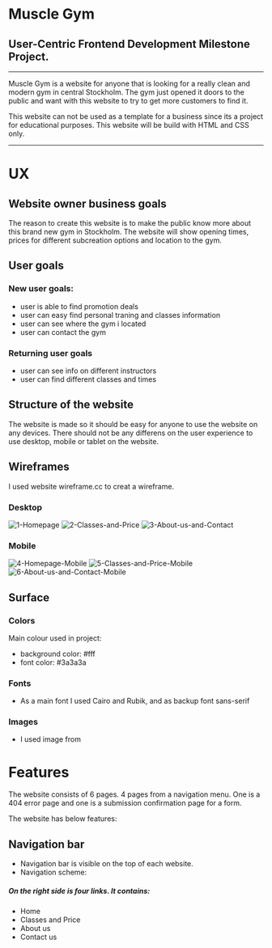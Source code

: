 #  Muscle Gym

## User-Centric Frontend Development Milestone Project.

<hr>

Muscle Gym is a website for anyone that is looking for a really clean and modern gym in central Stockholm. The gym just opened it doors to the public and want with this website to try to get more customers to find it.

This website can not be used as a template for a business since its a project for educational purposes.
This website will be build with HTML and CSS only.
<hr>

# UX

## Website owner business goals

The reason to create this website is to make the public know more about this brand new gym in Stockholm. The website will show opening times, prices for different subcreation options and location to the gym.

## User goals

### New user goals:

* user is able to find promotion deals
* user can easy find personal traning and classes information
* user can see where the gym i located
* user can contact the gym

### Returning user goals

* user can see info on different instructors
* user can find different classes and times

## Structure of the website

The website is made so it should be easy for anyone to use the website on any devices. There should not be any differens on the user experience to use desktop, mobile or tablet on the website. 

## Wireframes
I used website wireframe.cc to creat a wireframe.

### Desktop
![1-Homepage](https://user-images.githubusercontent.com/85236391/121511290-c3d45400-c9e8-11eb-8fab-9b2b1e3bd588.png)
![2-Classes-and-Price](https://user-images.githubusercontent.com/85236391/121511296-c46cea80-c9e8-11eb-9c9d-2f33185b370c.png)
![3-About-us-and-Contact](https://user-images.githubusercontent.com/85236391/121511298-c5058100-c9e8-11eb-8506-c4a3020968a2.png)

### Mobile
![4-Homepage-Mobile](https://user-images.githubusercontent.com/85236391/121511299-c5058100-c9e8-11eb-93f9-4ff906cbe534.png)
![5-Classes-and-Price-Mobile](https://user-images.githubusercontent.com/85236391/121511301-c59e1780-c9e8-11eb-85e5-256378b9426f.png)
![6-About-us-and-Contact-Mobile](https://user-images.githubusercontent.com/85236391/121511303-c59e1780-c9e8-11eb-8c15-693a28d8dbfb.png)

## Surface

### Colors
Main colour used in project:
* background color: #fff
* font color: #3a3a3a

### Fonts
* As a main font I used Cairo and Rubik, and as backup font sans-serif

### Images
* I used image from

# Features
The website consists of 6 pages. 4 pages from a navigation menu. One is a 404 error page and one is a submission confirmation page for a form.

The website has below features:

## Navigation bar
* Navigation bar is visible on the top of each website.
* Navigation scheme:
##### On the right side is four links. It contains:
* Home
* Classes and Price
* About us
* Contact us

